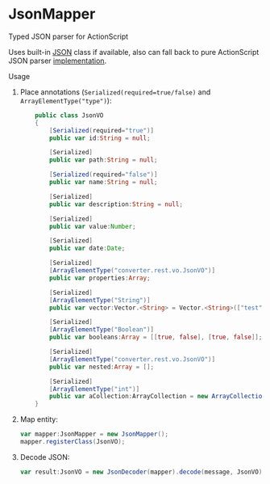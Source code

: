 JsonMapper
==========

Typed JSON parser for ActionScript

Uses built-in [JSON](http://help.adobe.com/en_US/FlashPlatform/reference/actionscript/3/JSON.html) class if available, 
also can fall back to pure ActionScript JSON parser [implementation](https://github.com/mikechambers/as3corelib). 

Usage

1. Place annotations (`Serialized(required=true/false)` and `ArrayElementType("type")`):
    ```ActionScript
        public class JsonVO
        {
            [Serialized(required="true")]
            public var id:String = null;
    
            [Serialized]
            public var path:String = null;
    
            [Serialized(required="false")]
            public var name:String = null;
    
            [Serialized]
            public var description:String = null;
    
            [Serialized]
            public var value:Number;
    
            [Serialized]
            public var date:Date;
    
            [Serialized]
            [ArrayElementType("converter.rest.vo.JsonVO")]
            public var properties:Array;
    
            [Serialized]
            [ArrayElementType("String")]
            public var vector:Vector.<String> = Vector.<String>(["test", "test"]);
    
            [Serialized]
            [ArrayElementType("Boolean")]
            public var booleans:Array = [[true, false], [true, false]];
    
            [Serialized]
            [ArrayElementType("converter.rest.vo.JsonVO")]
            public var nested:Array = [];
    
            [Serialized]
            [ArrayElementType("int")]
            public var aCollection:ArrayCollection = new ArrayCollection([1, 2, 3]);
        }
    ```
2. Map entity:
    ```ActionScript
    var mapper:JsonMapper = new JsonMapper();
    mapper.registerClass(JsonVO);
    ```
2. Decode JSON:
    ```ActionScript
    var result:JsonVO = new JsonDecoder(mapper).decode(message, JsonVO);
    ```
    